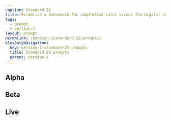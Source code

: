 ```yaml
---
caption: Standard 22
title: Establish a benchmark for completion rates across the digital and assisted digital service. Report performance data on the Performance Platform.
tags:
  - prompt
  - version-1
layout: prompt
permalink: /version-1/standard-22/prompts/
eleventyNavigation:
  key: version-1-standard-22-prompts
  title: Standard 22 prompts
  parent: version-1
---
```


## Alpha

## Beta

## Live
